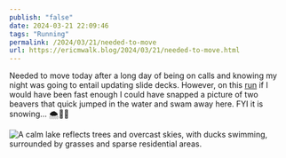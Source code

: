 ```yaml
---
publish: "false"
date: 2024-03-21 22:09:46
tags: "Running"
permalink: /2024/03/21/needed-to-move
url: https://ericmwalk.blog/2024/03/21/needed-to-move.html
---
```


Needed to move today after a long day of being on calls and knowing my night was going to entail updating slide decks. However, on this [run](https://strava.com/activities/11011364151) if I would have been fast enough I could have snapped a picture of two beavers that quick jumped in the water and swam away here. FYI it is snowing… 🌨️🤦‍♂️

![A calm lake reflects trees and overcast skies, with ducks swimming, surrounded by grasses and sparse residential areas.](https://ericmwalk.blog/uploads/2024/img-8378.jpeg)